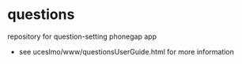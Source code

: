 # questions
repository for question-setting phonegap app
- see uceslmo/www/questionsUserGuide.html for more information

